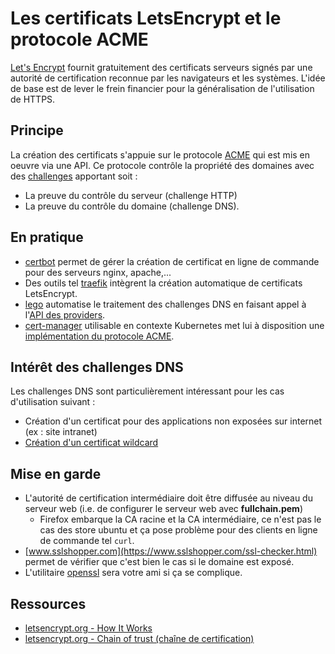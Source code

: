# Les certificats LetsEncrypt et le protocole ACME

[Let's Encrypt](https://letsencrypt.org/) fournit gratuitement des certificats serveurs signés par une autorité de certification reconnue par les navigateurs et les systèmes. L'idée de base est de lever le frein financier pour la généralisation de l'utilisation de HTTPS.

## Principe

La création des certificats s'appuie sur le protocole [ACME](https://datatracker.ietf.org/doc/html/rfc8555) qui est mis en oeuvre via une API. Ce protocole contrôle la propriété des domaines avec des [challenges](https://letsencrypt.org/docs/challenge-types/) apportant soit :

* La preuve du contrôle du serveur (challenge HTTP)
* La preuve du contrôle du domaine (challenge DNS).

## En pratique

* [certbot](../../outils/certbot/README.md) permet de gérer la création de certificat en ligne de commande pour des serveurs nginx, apache,...
* Des outils tel [traefik](https://doc.traefik.io/traefik/https/acme/) intègrent la création automatique de certificats LetsEncrypt.
* [lego](https://go-acme.github.io/lego/) automatise le traitement des challenges DNS en faisant appel à l'[API des providers](https://go-acme.github.io/lego/dns/).
* [cert-manager](https://cert-manager.io/) utilisable en contexte Kubernetes met lui à disposition une [implémentation du protocole ACME](https://cert-manager.io/docs/configuration/acme/).

## Intérêt des challenges DNS

Les challenges DNS sont particulièrement intéressant pour les cas d'utilisation suivant :

* Création d'un certificat pour des applications non exposées sur internet (ex : site intranet)
* [Création d'un certificat wildcard](./wildcard.md)

## Mise en garde

* L'autorité de certification intermédiaire doit être diffusée au niveau du serveur web (i.e. de configurer le serveur web avec **fullchain.pem**)
    * Firefox embarque la CA racine et la CA intermédiaire, ce n'est pas le cas des store ubuntu et ça pose problème pour des clients en ligne de commande tel `curl`.
* [www.sslshopper.com](https://www.sslshopper.com/ssl-checker.html) permet de vérifier que c'est bien le cas si le domaine est exposé.
* L'utilitaire [openssl](https://www.sslshopper.com/article-most-common-openssl-commands.html) sera votre ami si ça se complique.

## Ressources

* [letsencrypt.org - How It Works](https://letsencrypt.org/how-it-works/)
* [letsencrypt.org - Chain of trust (chaîne de certification)](https://letsencrypt.org/certificates/)
